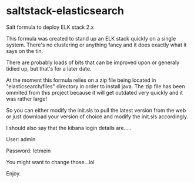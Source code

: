 # saltstack-elasticsearch
Salt formula to deploy ELK stack 2.x

This formula was created to stand up an ELK stack quickly on a single system. There's no clustering or anything fancy and it does exactly what it says on the tin.

There are probably loads of bits that can be improved upon or generaly tidied up, but that's for a later date.

At the moment this formula relies on a zip file being located in "elasticsearch/files" directory in order to install java. The zip file has been ommited from this project because it will get outdated very quickly and it was rather large!

So you can either modify the init.sls to pull the latest version from the web or just download your version of choice and modify the init.sls accordingly.

I should also say that the kibana login details are.....

User: admin


Password: letmein

You might want to change those...lol

Enjoy.
